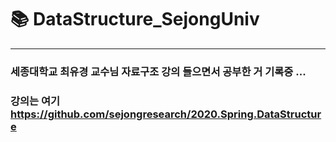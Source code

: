 # :books: DataStructure_SejongUniv
------------

### 세종대학교 최유경 교수님 자료구조 강의 들으면서 공부한 거 기록중 ... 
### 강의는 여기 https://github.com/sejongresearch/2020.Spring.DataStructure
